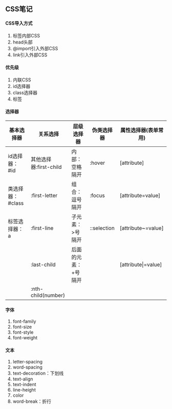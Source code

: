 ## CSS笔记

#### CSS导入方式

1. 标签内部CSS
2. head头部
3. @import引入外部CSS
4. link引入外部CSS

#### 优先级

1. 内联CSS
2. id选择器
3. class选择器
4. 标签

#### 选择器

| 基本选择器       | 关系选择               | 层级选择器          | 伪类选择器  | 属性选择器(表单常用) |
| ---------------- | ---------------------- | ------------------- | ----------- | -------------------- |
| id选择器：#id    | 其他选择器:first-child | 内部：空格隔开      | :hover      | [attribute]          |
| 类选择器：#class | :first-letter          | 组合：逗号隔开      | :focus      | [attribute=value]    |
| 标签选择器：a    | :first-line            | 子元素：>号隔开     | ::selection | [attribute~=value]   |
|                  | :last-child            | 后面的元素：+号隔开 |             | [attribute\|=value]  |
|                  | :nth-child(number)     |                     |             |                      |

#### 字体

1. font-family
2. font-size
3. font-style
4. font-weight

#### 文本

1. letter-spacing
2. word-spacing
3. text-decoration：下划线
4. text-align
5. text-indent
6. line-height
7. color
8. word-break：折行